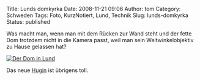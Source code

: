 Title: Lunds domkyrka
Date: 2008-11-21 09:06
Author: tom
Category: Schweden
Tags: Foto, KurzNotiert, Lund, Technik
Slug: lunds-domkyrka
Status: published

Was macht man, wenn man mit dem Rücken zur Wand steht und der fette Dom
trotzdem nicht in die Kamera passt, weil man sein Weitwinkelobjektiv zu
Hause gelassen hat? <!--more Sowas &raquo; -->

[![Der Dom in
Lund](/pic/domkyrklund_s.jpg "Der Dom in Lund")](/pic/domkyrklund_l.jpg)

Das neue [Hugin](http://hugin.sourceforge.net/) ist übrigens toll.

